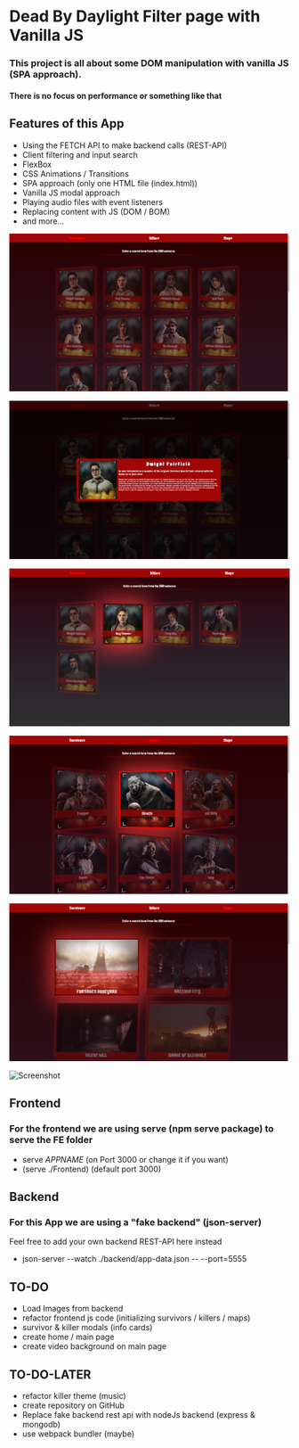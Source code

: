 # Dead By Daylight Filter page with Vanilla JS 
### This project is all about some DOM manipulation with vanilla JS (SPA approach).
#### There is no focus on performance or something like that

## Features of this App
- Using the FETCH API to make backend calls (REST-API)
- Client filtering and input search
- FlexBox
- CSS Animations / Transitions
- SPA approach (only one HTML file (index.html))
- Vanilla JS modal approach
- Playing audio files with event listeners
- Replacing content with JS (DOM / BOM)
- and more...

![Screenshot](./app-showcase/1.png)

![Screenshot](./app-showcase/2.png)

![Screenshot](./app-showcase/3.png)

![Screenshot](./app-showcase/4.png)

![Screenshot](./app-showcase/5.png)

![Screenshot](./app-showcase/6.png)

## Frontend

### For the frontend we are using serve (npm serve package) to serve the FE folder
- serve *APPNAME* (on Port 3000 or change it if you want)
- (serve ./Frontend) (default port 3000)

## Backend

### For this App we are using a "fake backend" (json-server)
Feel free to add your own backend REST-API here instead
- json-server --watch ./backend/app-data.json -- --port=5555

## TO-DO

- Load Images from backend
- refactor frontend js code (initializing survivors / killers / maps)
- survivor & killer modals (info cards)
- create home / main page
- create video background on main page

## TO-DO-LATER

- refactor killer theme (music)
- create repository on GitHub
- Replace fake backend rest api with nodeJs backend (express & mongodb)
- use webpack bundler (maybe)

